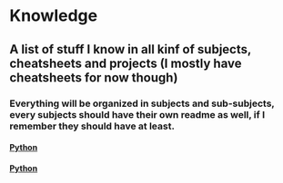 # Knowledge
## A list of stuff I know in all kinf of subjects, cheatsheets and projects (I mostly have cheatsheets for now though)
### Everything will be organized in subjects and sub-subjects, every subjects should have their own readme as well, if I remember they should have at least.

#### [Python](https://github.com/DeusExAliquo/Knowledge/tree/main/PythonKnowledge)

#### [Python](https://github.com/DeusExAliquo/Knowledge/tree/main/DevOpsKnowledge)